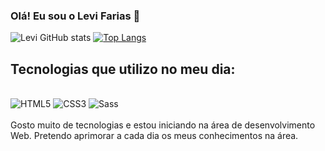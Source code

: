 ### Olá! Eu sou o Levi Farias 👋

![Levi GitHub stats](https://github-readme-stats.vercel.app/api?username=DevFarias09&show_icons=true&theme=tokyonight)
[![Top Langs](https://github-readme-stats.vercel.app/api/top-langs/?username=DevFarias09&layout=donut)](https://github.com/anuraghazra/github-readme-stats)

## Tecnologias que utilizo no meu dia:

<div style="display: inline_block"><br/>
	<img aling="center" alt="HTML5" src="https://img.shields.io/badge/HTML5-E34F26?style=for-the-badge&logo=html5&logoColor=white" />
	<img aling="center" alt="CSS3" src="https://img.shields.io/badge/CSS3-1572B6?style=for-the-badge&logo=css3&logoColor=white" />
	<img aling="center" alt="Sass" src="https://img.shields.io/badge/Sass-CC6699?style=for-the-badge&logo=sass&logoColor=white" />
</div>
<br>
Gosto muito de tecnologias e estou iniciando na área de desenvolvimento Web. Pretendo aprimorar a cada dia os meus conhecimentos na área.
